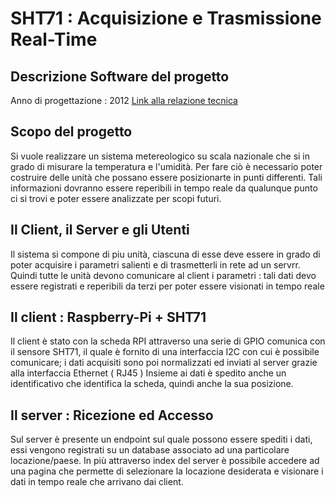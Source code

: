 # SHT71 : Acquisizione e Trasmissione Real-Time
## Descrizione Software del progetto
 Anno di progettazione : 2012 
 [Link alla relazione tecnica](http://www.itipacinotti.gov.it/pagine/download/Acquisizione_a.pdf)

## Scopo del progetto
Si vuole realizzare un sistema metereologico su scala nazionale che si in grado di misurare la temperatura e l'umidità. Per fare ciò è necessario poter costruire delle unità che possano essere posizionarte in punti differenti.
Tali informazioni dovranno essere reperibili in tempo reale da qualunque punto ci si trovi e poter essere analizzate per scopi futuri.

## Il Client, il Server e gli Utenti
Il sistema si compone di piu unità, ciascuna di esse deve essere in grado di poter acquisire i parametri salienti e di trasmetterli in rete ad un servrr.
Quindi tutte le unità devono comunicare al client i parametri : tali dati devo essere registrati e reperibili da terzi per poter essere visionati in tempo reale

## Il client : Raspberry-Pi + SHT71
Il client è stato con la scheda RPI attraverso una serie di GPIO comunica con il sensore SHT71, il quale è fornito di una interfaccia I2C con cui è possibile comunicare; i dati acquisiti sono poi normalizzati ed inviati al server grazie alla interfaccia Ethernet ( RJ45 )
Insieme ai dati è spedito anche un identificativo che identifica la scheda, quindi anche la sua posizione.

## Il server : Ricezione ed Accesso
Sul server è presente un endpoint sul quale possono essere spediti i dati, essi vengono registrati su un database associato ad una particolare locazione/paese.
In più attraverso index del server è possibile accedere ad una pagina che permette di selezionare la locazione desiderata e visionare i dati in tempo reale che arrivano dai client.